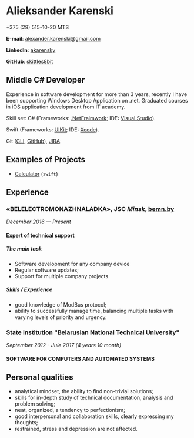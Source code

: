 # Alieksander Karenski

+375 (29) 515-10-20  MTS

__E-mail__: alexander.karenski@gmail.com

__LinkedIn__: [akarensky][linkedin akarensky]

__GitHub__: [skittles8bit][github profile]

## Middle C# Developer

Experience in software development for more than 3 years, recently I have been supporting Windows Desktop Application on .net.
Graduated courses in iOS application development from IT academy.

Skill set: 
C# (Frameworks: [.NetFraimwork][fraimwork]; 
IDE: [Visual Studio][vs]).

Swift (Frameworks: [UIKit][uikit];
IDE: [Xcode][xcode]).

Git ([CLI][git], [GitHub][github]), [JIRA][jira].

## Examples of Projects

- [Calculator][calculator] (``swift``)

## Experience

### «BELELECTROMONAZHNALADKA», JSC _Minsk_, [bemn.by]

_December 2016 — Present_

#### Expert of technical support

##### The main task

- Software development for any company device
- Regular software updates;
- Support for multiple company projects.

##### Skills / Experience

- good knowledge of ModBus protocol;
- ability to successfully manage time, balancing multiple tasks with varying levels 
  of priority and urgency.

### State institution "Belarusian National Technical University"

_September 2012 - Jule 2017 (4 years 10 month)_

#### SOFTWARE FOR COMPUTERS AND AUTOMATED SYSTEMS

## Personal qualities

- analytical mindset, the ability to find non-trivial solutions;
- skills for in-depth study of technical documentation, analysis and
    problem solving;
- neat, organized, a tendency to perfectionism;
- good interpersonal and collaboration skills, clearly expressing my
    thoughts;
- restrained, stress and depression are not affected.

[linkedin akarensky]: https://www.linkedin.com/in/akarensky/
[github profile]: https://github.com/skittles8bit
[git]: https://git-scm.com/
[vs]: https://visualstudio.microsoft.com/ru/
[xcode]: https://developer.apple.com/xcode/
[fraimwork]: https://docs.microsoft.com/ru-ru/dotnet/framework/get-started/overview
[uikit]: https://developer.apple.com/documentation/uikit
[github]: https://github.com/
[jira]: https://www.atlassian.com/software/jira
[calculator]: https://bitbucket.org/dendy8bit/calculator
[bemn.by]: https://bemn.by/
